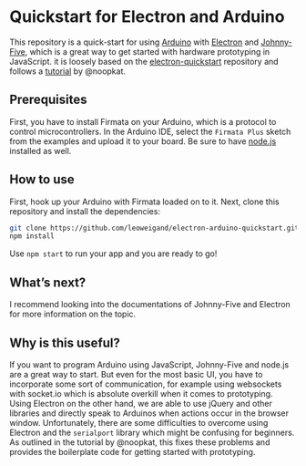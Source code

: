 # Quickstart for Electron and Arduino
This repository is a quick-start for using [Arduino](https://www.arduino.cc/) with [Electron](http://electron.atom.io/) and [Johnny-Five](http://johnny-five.io/), which is a great way to get started with hardware prototyping in JavaScript. it is loosely based on the [electron-quickstart](https://github.com/electron/electron-quick-start) repository and follows a [tutorial](http://meow.noopkat.com/using-johnny-five-within-an-electron-app/) by @noopkat.

## Prerequisites
First, you have to install Firmata on your Arduino, which is a protocol to control microcontrollers. In the Arduino IDE, select the `Firmata Plus` sketch from the examples and upload it to your board.
Be sure to have [node.js](https://nodejs.org/en/) installed as well.

## How to use
First, hook up your Arduino with Firmata loaded on to it.
Next, clone this repository and install the dependencies:
```bash
git clone https://github.com/leoweigand/electron-arduino-quickstart.git
npm install
```
Use `npm start` to run your app and you are ready to go!

## What’s next?
I recommend looking into the documentations of Johnny-Five and Electron for more information on the topic.

## Why is this useful?
If you want to program Arduino using JavaScript, Johnny-Five and node.js are a great way to start. But even for the most basic UI, you have to incorporate some sort of communication, for example using websockets with socket.io which is absolute overkill when it comes to prototyping. Using Electron on the other hand, we are able to use jQuery and other libraries and directly speak to Arduinos when actions occur in the browser window.
Unfortunately, there are some difficulties to overcome using Electron and the `serialport` library which might be confusing for beginners. As outlined in the tutorial by @noopkat, this fixes these problems and provides the boilerplate code for getting started with prototyping.